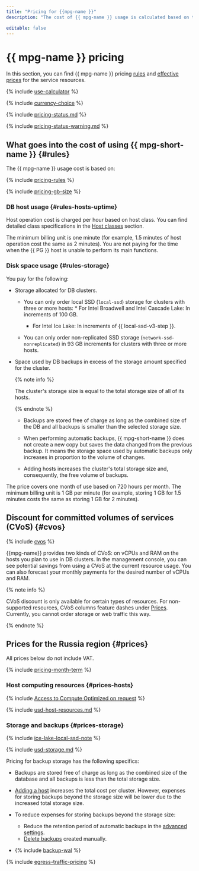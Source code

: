 ```yaml
---
title: "Pricing for {{mpg-name }}"
description: "The cost of {{ mpg-name }} usage is calculated based on the disk type and storage size, computing resources allocated to cluster hosts, the settings and number of backups, and the amount of outgoing traffic from {{ yandex-cloud }} to the internet."

editable: false
---
```


# {{ mpg-name }} pricing

In this section, you can find {{ mpg-name }} pricing [rules](#rules) and [effective prices](#prices) for the service resources.

{% include [use-calculator](../_includes/pricing/use-calculator.md) %}

{% include [currency-choice](../_includes/pricing/currency-choice.md) %}

{% include [pricing-status.md](../_includes/mdb/pricing-status.md) %}

{% include [pricing-status-warning.md](../_includes/mdb/pricing-status-warning.md) %}

## What goes into the cost of using {{ mpg-short-name }} {#rules}

The {{ mpg-name }} usage cost is based on:

{% include [pricing-rules](../_includes/mdb/pricing-rules.md) %}

{% include [pricing-gb-size](../_includes/pricing-gb-size.md) %}

### DB host usage {#rules-hosts-uptime}

Host operation cost is charged per hour based on host class. You can find detailed class specifications in the [Host classes](concepts/instance-types.md) section.

The minimum billing unit is one minute (for example, 1.5 minutes of host operation cost the same as 2 minutes). You are not paying for the time when the {{ PG }} host is unable to perform its main functions.

### Disk space usage {#rules-storage}

You pay for the following:

* Storage allocated for DB clusters.

   * You can only order local SSD (`local-ssd`) storage for clusters with three or more hosts:
            * For Intel Broadwell and Intel Cascade Lake: In increments of 100 GB.
      * For Intel Ice Lake: In increments of {{ local-ssd-v3-step }}.

   * You can only order non-replicated SSD storage (`network-ssd-nonreplicated`) in 93 GB increments for clusters with three or more hosts.

* Space used by DB backups in excess of the storage amount specified for the cluster.

   {% note info %}

   The cluster's storage size is equal to the total storage size of all of its hosts.

   {% endnote %}

   * Backups are stored free of charge as long as the combined size of the DB and all backups is smaller than the selected storage size.

   * When performing automatic backups, {{ mpg-short-name }} does not create a new copy but saves the data changed from the previous backup. It means the storage space used by automatic backups only increases in proportion to the volume of changes.

   * Adding hosts increases the cluster's total storage size and, consequently, the free volume of backups.

The price covers one month of use based on 720 hours per month. The minimum billing unit is 1 GB per minute (for example, storing 1 GB for 1.5 minutes costs the same as storing 1 GB for 2 minutes).


## Discount for committed volumes of services (CVoS) {#cvos}

{% include [cvos](../_includes/mdb/cvos.md) %}

{{mpg-name}} provides two kinds of CVoS: on vCPUs and RAM on the hosts you plan to use in DB clusters. In the management console, you can see potential savings from using a CVoS at the current resource usage. You can also forecast your monthly payments for the desired number of vCPUs and RAM.

{% note info %}

CVoS discount is only available for certain types of resources. For non-supported resources, CVoS columns feature dashes under [Prices](#prices). Currently, you cannot order storage or web traffic this way.

{% endnote %}

## Prices for the Russia region {#prices}





All prices below do not include VAT.


{% include [pricing-month-term](../_includes/mdb/pricing-month-term.md) %}

### Host computing resources {#prices-hosts}


{% include [Access to Compute Optimized on request](../_includes/mdb/note-compute-optimized-request.md) %}




{% include [usd-host-resources.md](../_pricing/managed-postgresql/usd-host-resources.md) %}


### Storage and backups {#prices-storage}

{% include [ice-lake-local-ssd-note](../_includes/ice-lake-local-ssd-note.md) %}




{% include [usd-storage.md](../_pricing/managed-postgresql/usd-storage.md) %}


Pricing for backup storage has the following specifics:

* Backups are stored free of charge as long as the combined size of the database and all backups is less than the total storage size.

* [Adding a host](./operations/hosts#add) increases the total cost per cluster. However, expenses for storing backups beyond the storage size will be lower due to the increased total storage size.

* To reduce expenses for storing backups beyond the storage size:

   * Reduce the retention period of automatic backups in the [advanced settings](./operations/update#change-additional-settings).
   * [Delete backups](./operations/cluster-backups.md#delete) created manually.

* {% include [backup-wal](../_includes/mdb/mpg/backup-wal.md) %}

{% include [egress-traffic-pricing](../_includes/egress-traffic-pricing.md) %}